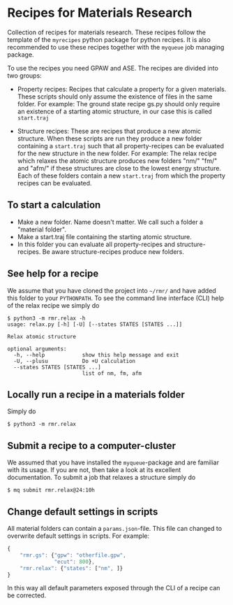 Recipes for Materials Research
==============================

Collection of recipes for materials research. These recipes follow
the template of the `myrecipes` python package for python recipes.
It is also recommended to use these recipes together with the
`myqueue` job managing package.

To use the recipes you need GPAW and ASE. The recipes are divided into two groups:

- Property recipes: Recipes that calculate a property for a given materials.
  These scripts should only assume the existence of files in the same folder.
  For example: The ground state recipe gs.py should only require an existence
  of a starting atomic structure, in our case this is called `start.traj`

- Structure recipes: These are recipes that produce a new atomic structure.
  When these scripts are run they produce a new folder containing a `start.traj`
  such that all property-recipes can be evaluated for the new structure in
  the new folder. For example: The relax recipe which relaxes the atomic
  structure produces new folders "nm/" "fm/" and "afm/" if these structures
  are close to the lowest energy structure. Each of these folders contain
  a new `start.traj` from which the property recipes can be evaluated.

To start a calculation 
----------------------
- Make a new folder. Name doesn't matter. We call such a folder a
  "material folder".
- Make a start.traj file containing the starting atomic structure.
- In this folder you can evaluate all property-recipes and
  structure-recipes. Be aware structure-recipes produce new folders.

See help for a recipe
-------------------------------------------
We assume that you have cloned the project into `~/rmr/` and have added
this folder to your `PYTHONPATH`. To see the command line interface (CLI)
help of the relax recipe we simply do

```console
$ python3 -m rmr.relax -h
usage: relax.py [-h] [-U] [--states STATES [STATES ...]]

Relax atomic structure

optional arguments:
  -h, --help            show this help message and exit
  -U, --plusu           Do +U calculation
  --states STATES [STATES ...]
                        list of nm, fm, afm
```

Locally run a recipe in a materials folder
-------------------------------------
Simply do
```console
$ python3 -m rmr.relax
```

Submit a recipe to a computer-cluster
-------------------------------------
We assumed that you have installed the `myqueue`-package and are familiar
with its usage. If you are not, then take a look at its excellent
documentation. To submit a job that relaxes a structure simply do

```console
$ mq submit rmr.relax@24:10h
```

Change default settings in scripts
----------------------------------
All material folders can contain a `params.json`-file. This file can
changed to overwrite default settings in scripts. For example:

```javascript
{
    "rmr.gs": {"gpw": "otherfile.gpw",
               "ecut": 800},
    "rmr.relax": {"states": ["nm", ]}
}
```

In this way all default parameters exposed through the CLI of a recipe
can be corrected.

